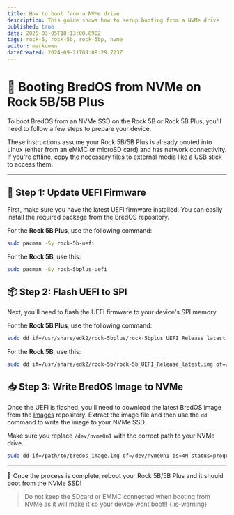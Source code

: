 ```yaml
---
title: How to boot from a NVMe drive
description: This guide shows how to setup booting from a NVMe drive
published: true
date: 2025-03-05T18:13:00.890Z
tags: rock-5, rock-5b, rock-5bp, nvme
editor: markdown
dateCreated: 2024-09-21T09:09:29.723Z
---
```


# 🚀 Booting BredOS from NVMe on Rock 5B/5B Plus

To boot BredOS from an NVMe SSD on the Rock 5B or Rock 5B Plus, you'll need to follow a few steps to prepare your device.

These instructions assume your Rock 5B/5B Plus is already booted into Linux (either from an eMMC or microSD card) and has network connectivity. If you're offline, copy the necessary files to external media like a USB stick to access them.

---

## 🔄 Step 1: Update UEFI Firmware

First, make sure you have the latest UEFI firmware installed. You can easily install the required package from the BredOS repository.

For the **Rock 5B Plus**, use the following command:

```bash
sudo pacman -Sy rock-5b-uefi
```

For the **Rock 5B**, use this:

```bash
sudo pacman -Sy rock-5bplus-uefi
```

## 📦 Step 2: Flash UEFI to SPI

Next, you'll need to flash the UEFI firmware to your device's SPI memory.

For the **Rock 5B Plus**, use the following command:

```bash
sudo dd if=/usr/share/edk2/rock-5bplus/rock-5bplus_UEFI_Release_latest.img of=/dev/mtdblock0 bs=512 skip=64 seek=64 conv=notrunc
```

For the **Rock 5B**, use this:

```bash
sudo dd if=/usr/share/edk2/rock-5b/rock-5b_UEFI_Release_latest.img of=/dev/mtdblock0 bs=512 skip=64 seek=64 conv=notrunc
```

## 📥 Step 3: Write BredOS Image to NVMe

Once the UEFI is flashed, you'll need to download the latest BredOS image from the [Images](https://github.com/BredOS/images/releases) repository. Extract the image file and then use the `dd` command to write the image to your NVMe SSD.

Make sure you replace `/dev/nvme0n1` with the correct path to your NVMe drive.

```bash
sudo dd if=/path/to/bredos_image.img of=/dev/nvme0n1 bs=4M status=progress
```

---

🎉 Once the process is complete, reboot your Rock 5B/5B Plus and it should boot from the NVMe SSD!

> Do not keep the SDcard or EMMC connected when booting from NVMe as it will make it so your device wont boot!!
> {.is-warning}

